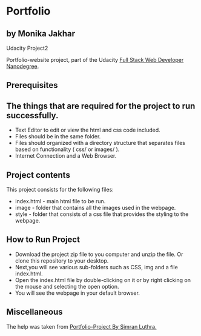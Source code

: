 # Portfolio
## by Monika Jakhar
 Udacity Project2

Portfolio-website project, part of the Udacity [Full Stack Web Developer
Nanodegree](https://www.udacity.com/course/full-stack-web-developer-nanodegree--nd004).

## Prerequisites
## The things that are required for the project to run successfully.
- Text Editor to edit or view the html and css code included.
- Files should be in the same folder.
- Files should organized with a directory structure that separates files based on functionality ( css/ or images/ ).
- Internet Connection and a Web Browser.

## Project contents

This project consists for the following files:

* index.html - main html file to be run.
* image - folder that contains all the images used in the webpage.
* style - folder that consists of a css file that provides the styling to the webpage.

## How to Run Project

- Download the project zip file to you computer and unzip the file. Or clone this repository to your desktop.
- Next,you will see various sub-folders such as CSS, img and a file index.html.
- Open the index.html file by double-clicking on it or by right clicking on the mouse and selecting the open option.
- You will see the webpage in your default browser.

## Miscellaneous

The help was taken from [Portfolio-Project By Simran Luthra.](https://github.com/simranluthra/portfolio)
